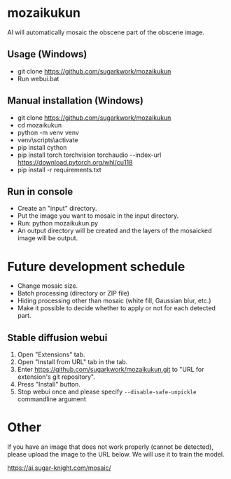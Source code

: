# mozaikukun

AI will automatically mosaic the obscene part of the obscene image.

## Usage (Windows)
* git clone https://github.com/sugarkwork/mozaikukun
* Run webui.bat

## Manual installation (Windows)
* git clone https://github.com/sugarkwork/mozaikukun
* cd mozaikukun
* python -m venv venv
* venv\scripts\activate
* pip install cython
* pip install torch torchvision torchaudio --index-url https://download.pytorch.org/whl/cu118
* pip install -r requirements.txt

## Run in console

* Create an "input" directory.
* Put the image you want to mosaic in the input directory.
* Run: python mozaikukun.py
* An output directory will be created and the layers of the mosaicked image will be output.

# Future development schedule
- Change mosaic size.
- Batch processing (directory or ZIP file)
- Hiding processing other than mosaic (white fill, Gaussian blur, etc.)
- Make it possible to decide whether to apply or not for each detected part.

## Stable diffusion webui
1. Open "Extensions" tab.
2. Open "Install from URL" tab in the tab.
3. Enter https://github.com/sugarkwork/mozaikukun.git to "URL for extension's git repository".
4. Press "Install" button.
5. Stop webui once and please specify `--disable-safe-unpickle` commandline argument

# Other
If you have an image that does not work properly (cannot be detected), please upload the image to the URL below. We will use it to train the model.

https://ai.sugar-knight.com/mosaic/
